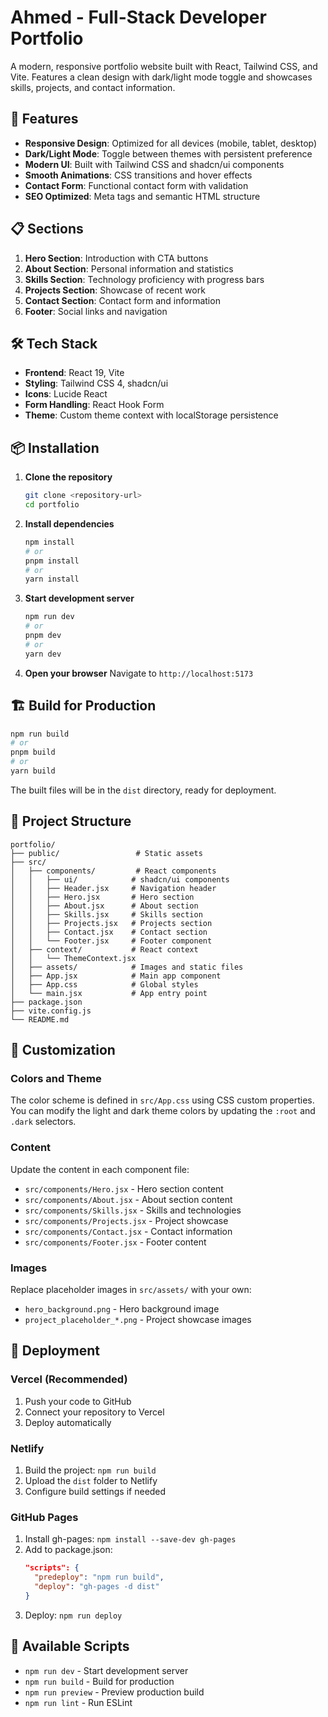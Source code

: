 # Ahmed - Full-Stack Developer Portfolio

A modern, responsive portfolio website built with React, Tailwind CSS, and Vite. Features a clean design with dark/light mode toggle and showcases skills, projects, and contact information.

## 🚀 Features

- **Responsive Design**: Optimized for all devices (mobile, tablet, desktop)
- **Dark/Light Mode**: Toggle between themes with persistent preference
- **Modern UI**: Built with Tailwind CSS and shadcn/ui components
- **Smooth Animations**: CSS transitions and hover effects
- **Contact Form**: Functional contact form with validation
- **SEO Optimized**: Meta tags and semantic HTML structure

## 📋 Sections

1. **Hero Section**: Introduction with CTA buttons
2. **About Section**: Personal information and statistics
3. **Skills Section**: Technology proficiency with progress bars
4. **Projects Section**: Showcase of recent work
5. **Contact Section**: Contact form and information
6. **Footer**: Social links and navigation

## 🛠️ Tech Stack

- **Frontend**: React 19, Vite
- **Styling**: Tailwind CSS 4, shadcn/ui
- **Icons**: Lucide React
- **Form Handling**: React Hook Form
- **Theme**: Custom theme context with localStorage persistence

## 📦 Installation

1. **Clone the repository**
   ```bash
   git clone <repository-url>
   cd portfolio
   ```

2. **Install dependencies**
   ```bash
   npm install
   # or
   pnpm install
   # or
   yarn install
   ```

3. **Start development server**
   ```bash
   npm run dev
   # or
   pnpm dev
   # or
   yarn dev
   ```

4. **Open your browser**
   Navigate to `http://localhost:5173`

## 🏗️ Build for Production

```bash
npm run build
# or
pnpm build
# or
yarn build
```

The built files will be in the `dist` directory, ready for deployment.

## 📁 Project Structure

```
portfolio/
├── public/                 # Static assets
├── src/
│   ├── components/         # React components
│   │   ├── ui/            # shadcn/ui components
│   │   ├── Header.jsx     # Navigation header
│   │   ├── Hero.jsx       # Hero section
│   │   ├── About.jsx      # About section
│   │   ├── Skills.jsx     # Skills section
│   │   ├── Projects.jsx   # Projects section
│   │   ├── Contact.jsx    # Contact section
│   │   └── Footer.jsx     # Footer component
│   ├── context/           # React context
│   │   └── ThemeContext.jsx
│   ├── assets/            # Images and static files
│   ├── App.jsx            # Main app component
│   ├── App.css            # Global styles
│   └── main.jsx           # App entry point
├── package.json
├── vite.config.js
└── README.md
```

## 🎨 Customization

### Colors and Theme
The color scheme is defined in `src/App.css` using CSS custom properties. You can modify the light and dark theme colors by updating the `:root` and `.dark` selectors.

### Content
Update the content in each component file:
- `src/components/Hero.jsx` - Hero section content
- `src/components/About.jsx` - About section content
- `src/components/Skills.jsx` - Skills and technologies
- `src/components/Projects.jsx` - Project showcase
- `src/components/Contact.jsx` - Contact information
- `src/components/Footer.jsx` - Footer content

### Images
Replace placeholder images in `src/assets/` with your own:
- `hero_background.png` - Hero background image
- `project_placeholder_*.png` - Project showcase images

## 🚀 Deployment

### Vercel (Recommended)
1. Push your code to GitHub
2. Connect your repository to Vercel
3. Deploy automatically

### Netlify
1. Build the project: `npm run build`
2. Upload the `dist` folder to Netlify
3. Configure build settings if needed

### GitHub Pages
1. Install gh-pages: `npm install --save-dev gh-pages`
2. Add to package.json:
   ```json
   "scripts": {
     "predeploy": "npm run build",
     "deploy": "gh-pages -d dist"
   }
   ```
3. Deploy: `npm run deploy`

## 📝 Available Scripts

- `npm run dev` - Start development server
- `npm run build` - Build for production
- `npm run preview` - Preview production build
- `npm run lint` - Run ESLint

